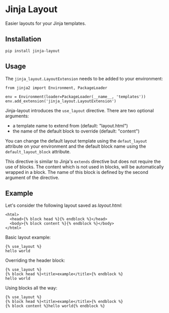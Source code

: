 # Jinja Layout

Easier layouts for your Jinja templates.

## Installation

    pip install jinja-layout

## Usage

The `jinja_layout.LayoutExtension` needs to be added to your environment:

    from jinja2 import Environment, PackageLoader

    env = Environment(loader=PackageLoader(__name__, 'templates'))
    env.add_extension('jinja_layout.LayoutExtension')

Jinja-layout introduces the `use_layout` directive. There are two
optional arguments:

 - a template name to extend from (default: "layout.html")
 - the name of the default block to override (default: "content")

You can change the default layout template using the `defaut_layout`
attribute on your environment and the default block name using
the `default_layout_block` attribute.

This directive is similar to Jinja's `extends` directive but does
not require the use of blocks. The content which is not used in
blocks, will be automatically wrapped in a block. The name of this
block is defined by the second argument of the directive.

## Example

Let's consider the following layout saved as *layout.html*:

    <html>
      <head>{% block head %}{% endblock %}</head>
      <body>{% block content %}{% endblock %}</body>
    </html>

Basic layout example:

    {% use_layout %}
    hello world

Overriding the header block:

    {% use_layout %}
    {% block head %}<title>example</title>{% endblock %}
    hello world

Using blocks all the way:

    {% use_layout %}
    {% block head %}<title>example</title>{% endblock %}
    {% block content %}hello world{% endblock %}
